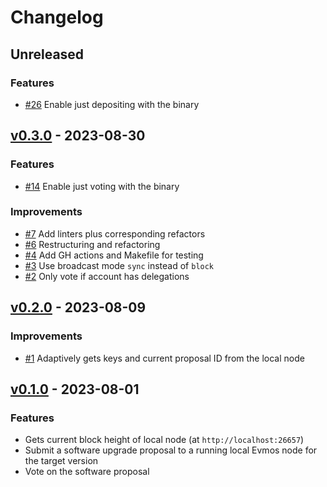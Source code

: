 <!--
Guiding Principles:

Changelogs are for humans, not machines.
There should be an entry for every single version.
The same types of changes should be grouped.
Versions and sections should be linkable.
The latest version comes first.
The release date of each version is displayed.
Mention whether you follow Semantic Versioning.

Usage:

Change log entries are to be added to the Unreleased section under the
appropriate stanza (see below). Each entry should ideally include a tag and
the Github issue reference in the following format:

* (<tag>) \#<issue-number> message

The issue numbers will later be link-ified during the release process so you do
not have to worry about including a link manually, but you can if you wish.

Types of changes (Stanzas):

"Features" for new features.
"Improvements" for changes in existing functionality.
"Deprecated" for soon-to-be removed features.
"Bug Fixes" for any bug fixes.
"Client Breaking" for breaking CLI commands and REST routes used by end-users.
"API Breaking" for breaking exported APIs used by developers building on SDK.
"State Machine Breaking" for any changes that result in a different AppState given same genesisState and txList.

Ref: https://keepachangelog.com/en/1.0.0/
-->

# Changelog

## Unreleased

### Features

- [#26](https://github.com/MalteHerrmann/upgrade-local-node-go/pull/26) Enable just depositing with the binary

## [v0.3.0](https://github.com/MalteHerrmann/upgrade-local-node-go/releases/tag/v0.3.0) - 2023-08-30

### Features

- [#14](https://github.com/MalteHerrmann/upgrade-local-node-go/pull/14) Enable just voting with the binary

### Improvements

- [#7](https://github.com/MalteHerrmann/upgrade-local-node-go/pull/7) Add linters plus corresponding refactors
- [#6](https://github.com/MalteHerrmann/upgrade-local-node-go/pull/6) Restructuring and refactoring
- [#4](https://github.com/MalteHerrmann/upgrade-local-node-go/pull/4) Add GH actions and Makefile for testing
- [#3](https://github.com/MalteHerrmann/upgrade-local-node-go/pull/3) Use broadcast mode `sync` instead of `block`
- [#2](https://github.com/MalteHerrmann/upgrade-local-node-go/pull/2) Only vote if account has delegations

## [v0.2.0](https://github.com/MalteHerrmann/upgrade-local-node-go/releases/tag/v0.2.0) - 2023-08-09

### Improvements

- [#1](https://github.com/MalteHerrmann/upgrade-local-node-go/pull/1) Adaptively gets keys and current proposal ID from the local node

## [v0.1.0](https://github.com/MalteHerrmann/upgrade-local-node-go/releases/tag/v0.1.0) - 2023-08-01

### Features

- Gets current block height of local node (at `http://localhost:26657`)
- Submit a software upgrade proposal to a running local Evmos node for the target version
- Vote on the software proposal
